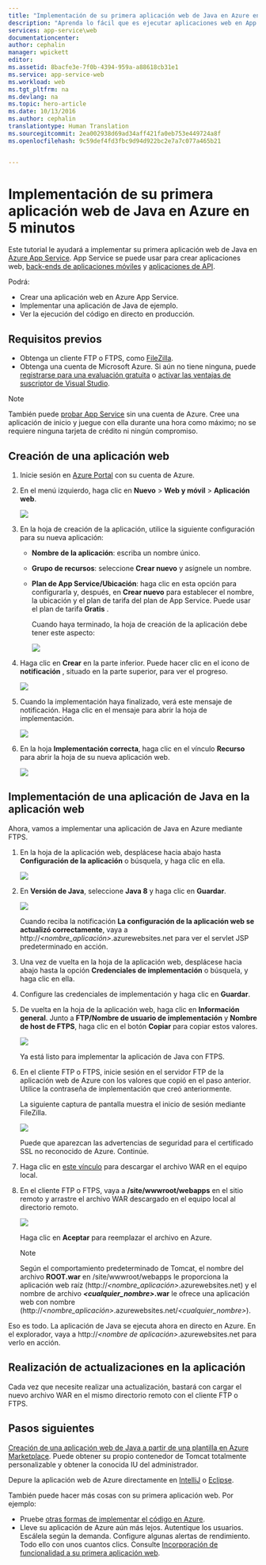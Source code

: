 ```yaml
---
title: "Implementación de su primera aplicación web de Java en Azure en 5 minutos | Microsoft Docs"
description: "Aprenda lo fácil que es ejecutar aplicaciones web en App Service mediante la implementación de una aplicación de ejemplo. Para empezar, realice un desarrollo real rápidamente y vea los resultados inmediatamente."
services: app-service\web
documentationcenter: 
author: cephalin
manager: wpickett
editor: 
ms.assetid: 8bacfe3e-7f0b-4394-959a-a88618cb31e1
ms.service: app-service-web
ms.workload: web
ms.tgt_pltfrm: na
ms.devlang: na
ms.topic: hero-article
ms.date: 10/13/2016
ms.author: cephalin
translationtype: Human Translation
ms.sourcegitcommit: 2ea002938d69ad34aff421fa0eb753e449724a8f
ms.openlocfilehash: 9c59def4fd3fbc9d94d922bc2e7a7c077a465b21


---
```

# <a name="deploy-your-first-java-web-app-to-azure-in-five-minutes"></a>Implementación de su primera aplicación web de Java en Azure en 5 minutos
Este tutorial le ayudará a implementar su primera aplicación web de Java en [Azure App Service](../app-service/app-service-value-prop-what-is.md).
App Service se puede usar para crear aplicaciones web, [back-ends de aplicaciones móviles](/documentation/learning-paths/appservice-mobileapps/) y [aplicaciones de API](../app-service-api/app-service-api-apps-why-best-platform.md).

Podrá: 

* Crear una aplicación web en Azure App Service.
* Implementar una aplicación de Java de ejemplo.
* Ver la ejecución del código en directo en producción.

## <a name="prerequisites"></a>Requisitos previos
* Obtenga un cliente FTP o FTPS, como [FileZilla](https://filezilla-project.org/).
* Obtenga una cuenta de Microsoft Azure. Si aún no tiene ninguna, puede [registrarse para una evaluación gratuita](/pricing/free-trial/?WT.mc_id=A261C142F) o [activar las ventajas de suscriptor de Visual Studio](/pricing/member-offers/msdn-benefits-details/?WT.mc_id=A261C142F).

> [!NOTE]
> También puede [probar App Service](http://go.microsoft.com/fwlink/?LinkId=523751) sin una cuenta de Azure. Cree una aplicación de inicio y juegue con ella durante una hora como máximo; no se requiere ninguna tarjeta de crédito ni ningún compromiso.
> 
> 

<a name="create"></a>

## <a name="create-a-web-app"></a>Creación de una aplicación web
1. Inicie sesión en [Azure Portal](https://portal.azure.com) con su cuenta de Azure.
2. En el menú izquierdo, haga clic en **Nuevo** > **Web y móvil** > **Aplicación web**.
   
    ![](./media/app-service-web-get-started-languages/create-web-app-portal.png)
3. En la hoja de creación de la aplicación, utilice la siguiente configuración para su nueva aplicación:
   
   * **Nombre de la aplicación**: escriba un nombre único.
   * **Grupo de recursos**: seleccione **Crear nuevo** y asígnele un nombre.
   * **Plan de App Service/Ubicación**: haga clic en esta opción para configurarla y, después, en **Crear nuevo** para establecer el nombre, la ubicación y el plan de tarifa del plan de App Service. Puede usar el plan de tarifa **Gratis** .
     
     Cuando haya terminado, la hoja de creación de la aplicación debe tener este aspecto:
     
     ![](./media/app-service-web-get-started-languages/create-web-app-settings.png)
4. Haga clic en **Crear** en la parte inferior. Puede hacer clic en el icono de **notificación** , situado en la parte superior, para ver el progreso.
   
    ![](./media/app-service-web-get-started-languages/create-web-app-started.png)
5. Cuando la implementación haya finalizado, verá este mensaje de notificación. Haga clic en el mensaje para abrir la hoja de implementación.
   
    ![](./media/app-service-web-get-started-languages/create-web-app-finished.png)
6. En la hoja **Implementación correcta**, haga clic en el vínculo **Recurso** para abrir la hoja de su nueva aplicación web.
   
    ![](./media/app-service-web-get-started-languages/create-web-app-resource.png)

## <a name="deploy-a-java-app-to-your-web-app"></a>Implementación de una aplicación de Java en la aplicación web
Ahora, vamos a implementar una aplicación de Java en Azure mediante FTPS.

1. En la hoja de la aplicación web, desplácese hacia abajo hasta **Configuración de la aplicación** o búsquela, y haga clic en ella. 
   
    ![](./media/app-service-web-get-started-languages/set-java-application-settings.png)
2. En **Versión de Java**, seleccione **Java 8** y haga clic en **Guardar**.
   
    ![](./media/app-service-web-get-started-languages/set-java-application-settings.png)
   
    Cuando reciba la notificación **La configuración de la aplicación web se actualizó correctamente**, vaya a http://*&lt;nombre_aplicación>*.azurewebsites.net para ver el servlet JSP predeterminado en acción.
3. Una vez de vuelta en la hoja de la aplicación web, desplácese hacia abajo hasta la opción **Credenciales de implementación** o búsquela, y haga clic en ella.
4. Configure las credenciales de implementación y haga clic en **Guardar**.
5. De vuelta en la hoja de la aplicación web, haga clic en **Información general**. Junto a **FTP/Nombre de usuario de implementación** y **Nombre de host de FTPS**, haga clic en el botón **Copiar** para copiar estos valores.
   
    ![](./media/app-service-web-get-started-languages/get-ftp-url.png)
   
    Ya está listo para implementar la aplicación de Java con FTPS.
6. En el cliente FTP o FTPS, inicie sesión en el servidor FTP de la aplicación web de Azure con los valores que copió en el paso anterior. Utilice la contraseña de implementación que creó anteriormente.
   
    La siguiente captura de pantalla muestra el inicio de sesión mediante FileZilla.
   
    ![](./media/app-service-web-get-started-languages/filezilla-login.png)
   
    Puede que aparezcan las advertencias de seguridad para el certificado SSL no reconocido de Azure. Continúe.
7. Haga clic en [este vínculo](https://github.com/Azure-Samples/app-service-web-java-get-started/raw/master/webapps/ROOT.war) para descargar el archivo WAR en el equipo local.
8. En el cliente FTP o FTPS, vaya a **/site/wwwroot/webapps** en el sitio remoto y arrastre el archivo WAR descargado en el equipo local al directorio remoto.
   
    ![](./media/app-service-web-get-started-languages/transfer-war-file.png)
   
    Haga clic en **Aceptar** para reemplazar el archivo en Azure.
   
   > [!NOTE]
   > Según el comportamiento predeterminado de Tomcat, el nombre del archivo **ROOT.war** en /site/wwwroot/webapps le proporciona la aplicación web raíz (http://*&lt;nombre_aplicación>*.azurewebsites.net) y el nombre de archivo ***&lt;cualquier_nombre>*.war** le ofrece una aplicación web con nombre (http://*&lt;nombre_aplicación>*.azurewebsites.net/*&lt;cualquier_nombre>*).
   > 
   > 

Eso es todo. La aplicación de Java se ejecuta ahora en directo en Azure. En el explorador, vaya a http://*&lt;nombre de aplicación>*.azurewebsites.net para verlo en acción. 

## <a name="make-updates-to-your-app"></a>Realización de actualizaciones en la aplicación
Cada vez que necesite realizar una actualización, bastará con cargar el nuevo archivo WAR en el mismo directorio remoto con el cliente FTP o FTPS.

## <a name="next-steps"></a>Pasos siguientes
[Creación de una aplicación web de Java a partir de una plantilla en Azure Marketplace](web-sites-java-get-started.md#marketplace). Puede obtener su propio contenedor de Tomcat totalmente personalizable y obtener la conocida IU del administrador. 

Depure la aplicación web de Azure directamente en [IntelliJ](app-service-web-debug-java-web-app-in-intellij.md) o [Eclipse](app-service-web-debug-java-web-app-in-eclipse.md).

También puede hacer más cosas con su primera aplicación web. Por ejemplo:

* Pruebe [otras formas de implementar el código en Azure](web-sites-deploy.md). 
* Lleve su aplicación de Azure aún más lejos. Autentique los usuarios. Escálela según la demanda. Configure algunas alertas de rendimiento. Todo ello con unos cuantos clics. Consulte [Incorporación de funcionalidad a su primera aplicación web](app-service-web-get-started-2.md).




<!--HONumber=Nov16_HO2-->



